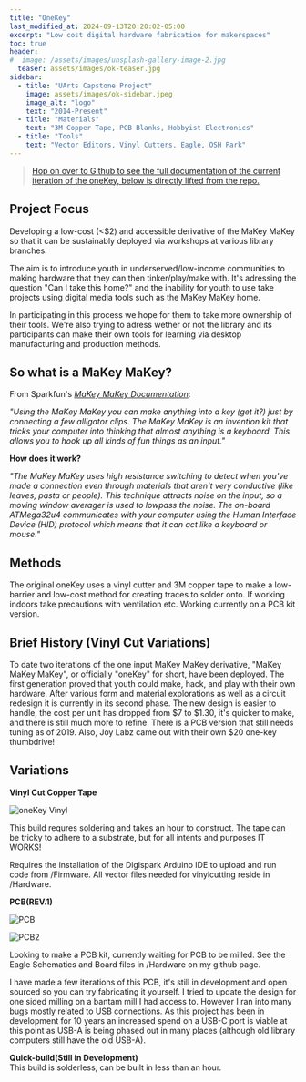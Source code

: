 ```yaml
---
title: "OneKey"
last_modified_at: 2024-09-13T20:20:02-05:00
excerpt: "Low cost digital hardware fabrication for makerspaces"
toc: true
header:
#  image: /assets/images/unsplash-gallery-image-2.jpg
  teaser: assets/images/ok-teaser.jpg
sidebar:
  - title: "UArts Capstone Project"
    image: assets/images/ok-sidebar.jpeg
    image_alt: "logo"
    text: "2014-Present"
  - title: "Materials"
    text: "3M Copper Tape, PCB Blanks, Hobbyist Electronics"
  - title: "Tools"
    text: "Vector Editors, Vinyl Cutters, Eagle, OSH Park"
---
```


>[Hop on over to Github to see the full documentation of the current iteration of the oneKey, below is directly lifted from the repo.](https://github.com/makerjawn/oneKey/)

Project Focus
-------------------
Developing a low-cost (<$2) and accessible derivative of the MaKey MaKey so that it can be sustainably deployed via workshops at various library branches.

The aim is to introduce youth in underserved/low-income communities to making hardware that they can then tinker/play/make with. It's adressing the question "Can I take this home?" and the inability for youth to use take projects using digital media tools such as the MaKey MaKey home.

In participating in this process we hope for them to take more ownership of their tools. We're also trying to adress wether or not the library and its participants can make their own tools for learning via desktop manufacturing and production methods.

So what is a MaKey MaKey?
-------------------
From Sparkfun's [*MaKey MaKey Documentation*](https://github.com/sparkfun/makeymakey):

*"Using the MaKey MaKey you can make anything into a key (get it?) just by connecting a few alligator clips. The MaKey MaKey is an invention kit that tricks your computer into thinking that almost anything is a keyboard. This allows you to hook up all kinds of fun things as an input."*

**How does it work?**

*"The MaKey MaKey uses high resistance switching to detect when you've made a connection even through materials that aren't very conductive (like leaves, pasta or people). This technique attracts noise on the input, so a moving window averager is used to lowpass the noise. The on-board ATMega32u4 communicates with your computer using the Human Interface Device (HID) protocol which means that it can act like a keyboard or mouse."*

Methods
-------------------
The original oneKey uses a vinyl cutter and 3M copper tape to make a low-barrier and low-cost method for creating traces to solder onto. If working indoors take precautions with ventilation etc. Working currently on a PCB kit version.

Brief History (Vinyl Cut Variations)
-------------------
To date two iterations of the one input MaKey MaKey derivative, "MaKey MaKey MaKey", or officially "oneKey" for short, have been deployed. The first generation proved that youth could make, hack, and play with their own hardware. After various form and material explorations as well as a circuit redesign it is currently in its second phase. The new design is easier to handle, the cost per unit has dropped from $7 to $1.30, it's quicker to make, and there is still much more to refine. There is a PCB version that still needs tuning as of 2019. Also, Joy Labz came out with their own $20 one-key thumbdrive!

Variations
----------------
**Vinyl Cut Copper Tape**

![oneKey Vinyl](https://farm8.staticflickr.com/7500/16254418821_7e90b29a9c_b.jpg)

This build requres soldering and takes an hour to construct. The tape can be tricky to adhere to a substrate, but for all intents and purposes IT WORKS!

Requires the installation of the Digispark Arduino IDE to upload and run code from /Firmware.
All vector files needed for vinylcutting reside in /Hardware.

**PCB(REV.1)**  

![PCB](https://i.imgur.com/47suY3K.png)

![PCB2](https://i.imgur.com/VneJiBF.png)

Looking to make a PCB kit, currently waiting for PCB to be milled. See the Eagle Schematics and Board files in /Hardware on my github page.

I have made a few iterations of this PCB, it's still in development and open sourced so you can try fabricating it yourself. I tried to update the design for one sided milling on a bantam mill I had access to. However I ran into many bugs mostly related to USB connections. As this project has been in development for 10 years an increased spend on a USB-C port is viable at this point as USB-A is being phased out in many places (although old library computers still have the old USB-A).

**Quick-build(Still in Development)**  
This build is solderless, can be built in less than an hour.
